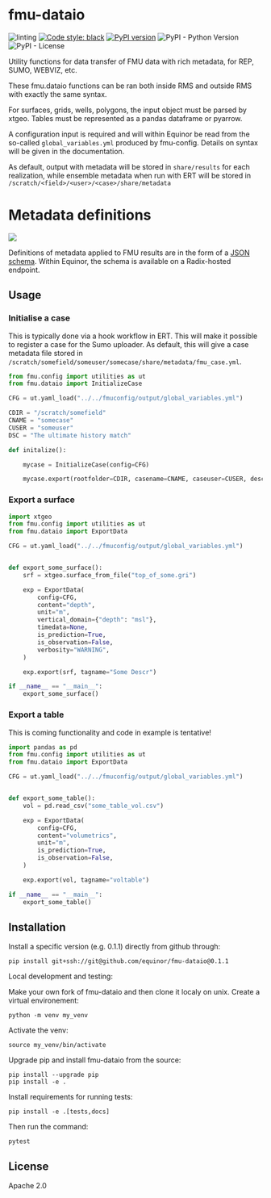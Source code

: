 # fmu-dataio

![linting](https://github.com/equinor/fmu-dataio/workflows/linting/badge.svg)
[![Code style: black](https://img.shields.io/badge/code%20style-black-000000.svg)](https://github.com/python/black)
[![PyPI version](https://badge.fury.io/py/fmu-dataio.svg)](https://badge.fury.io/py/fmu-dataio)
![PyPI - Python Version](https://img.shields.io/pypi/pyversions/fmu-dataio.svg)
![PyPI - License](https://img.shields.io/pypi/l/fmu-dataio.svg)

Utility functions for data transfer of FMU data with rich metadata, for REP,
SUMO, WEBVIZ, etc.

These fmu.dataio functions can be ran both inside RMS and outside RMS with
exactly the same syntax.

For surfaces, grids, wells, polygons, the input object must be parsed by
xtgeo. Tables must be represented as a pandas dataframe or pyarrow.

A configuration input is required and will within Equinor be read from the
so-called `global_variables.yml` produced by fmu-config. Details on syntax
will be given in the documentation.

As default, output with metadata will be stored in `share/results` for each
realization, while ensemble metadata when run with ERT will be stored in
`/scratch/<field>/<user>/<case>/share/metadata`

# Metadata definitions
![](https://api.radix.equinor.com/api/v1/applications/fmu-schemas/environments/dev/buildstatus)

Definitions of metadata applied to FMU results are in the form of a [JSON schema](https://json-schema.org/).
Within Equinor, the schema is available on a Radix-hosted endpoint.

## Usage

### Initialise a case

This is typically done via a hook workflow in ERT. This will make it possible to
register a case for the Sumo uploader. As default, this will give a case metadata
file stored in `/scratch/somefield/someuser/somecase/share/metadata/fmu_case.yml`.


```python
from fmu.config import utilities as ut
from fmu.dataio import InitializeCase

CFG = ut.yaml_load("../../fmuconfig/output/global_variables.yml")

CDIR = "/scratch/somefield"
CNAME = "somecase"
CUSER = "someuser"
DSC = "The ultimate history match"

def initalize():

    mycase = InitializeCase(config=CFG)

    mycase.export(rootfolder=CDIR, casename=CNAME, caseuser=CUSER, description=DSC)

```

### Export a surface

```python
import xtgeo
from fmu.config import utilities as ut
from fmu.dataio import ExportData

CFG = ut.yaml_load("../../fmuconfig/output/global_variables.yml")


def export_some_surface():
    srf = xtgeo.surface_from_file("top_of_some.gri")

    exp = ExportData(
        config=CFG,
        content="depth",
        unit="m",
        vertical_domain={"depth": "msl"},
        timedata=None,
        is_prediction=True,
        is_observation=False,
        verbosity="WARNING",
    )

    exp.export(srf, tagname="Some Descr")

if __name__ == "__main__":
    export_some_surface()

```


### Export a table

This is coming functionality and code in example is tentative!

```python
import pandas as pd
from fmu.config import utilities as ut
from fmu.dataio import ExportData

CFG = ut.yaml_load("../../fmuconfig/output/global_variables.yml")


def export_some_table():
    vol = pd.read_csv("some_table_vol.csv")

    exp = ExportData(
        config=CFG,
        content="volumetrics",
        unit="m",
        is_prediction=True,
        is_observation=False,
    )

    exp.export(vol, tagname="voltable")

if __name__ == "__main__":
    export_some_table()

```


## Installation

Install a specific version (e.g. 0.1.1) directly from github through:

```console
pip install git+ssh://git@github.com/equinor/fmu-dataio@0.1.1
```

Local development and testing:

Make your own fork of fmu-dataio and then clone it localy on unix.
Create a virtual environement:
```console
python -m venv my_venv
```
Activate the venv: 
```console
source my_venv/bin/activate
```
Upgrade pip and install fmu-dataio from the source:
```console
pip install --upgrade pip
pip install -e .
```
Install requirements for running tests:
```console
pip install -e .[tests,docs]
```
Then run the command: 
```console
pytest
```

## License

Apache 2.0
